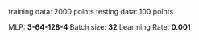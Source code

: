 training data: 2000 points 
testing data:  100  points

MLP: **3-64-128-4**
Batch size: **32**
Learming Rate: **0.001**